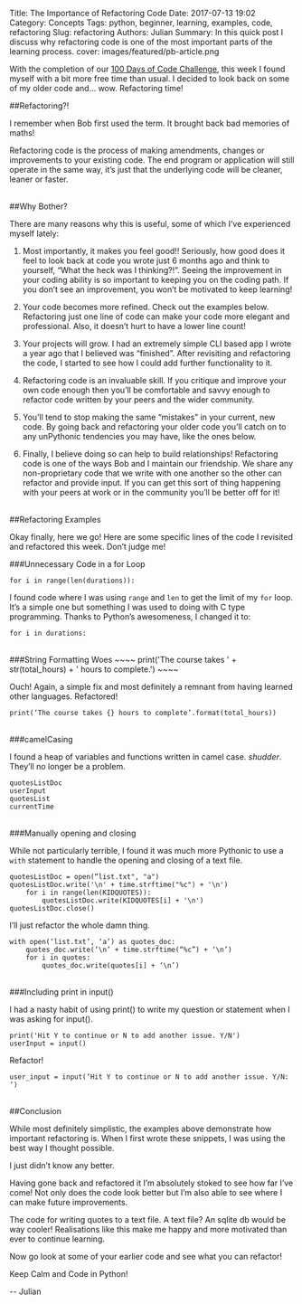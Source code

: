 Title: The Importance of Refactoring Code
Date: 2017-07-13 19:02
Category: Concepts
Tags: python, beginner, learning, examples, code, refactoring
Slug: refactoring
Authors: Julian
Summary: In this quick post I discuss why refactoring code is one of the most important parts of the learning process.
cover: images/featured/pb-article.png

With the completion of our [100 Days of Code Challenge](https://pybit.es/special-100days-of-code.html), this week I found myself with a bit more free time than usual. I decided to look back on some of my older code and… wow. Refactoring time!

##Refactoring?!

I remember when Bob first used the term. It brought back bad memories of maths!

Refactoring code is the process of making amendments, changes or improvements to your existing code. The end program or application will still operate in the same way, it’s just that the underlying code will be cleaner, leaner or faster.


<br>
##Why Bother?

There are many reasons why this is useful, some of which I’ve experienced myself lately:

1. Most importantly, it makes you feel good!! Seriously, how good does it feel to look back at code you wrote just 6 months ago and think to yourself, “What the heck was I thinking?!”. Seeing the improvement in your coding ability is so important to keeping you on the coding path. If you don’t see an improvement, you won’t be motivated to keep learning!

2. Your code becomes more refined. Check out the examples below. Refactoring just one line of code can make your code more elegant and professional. Also, it doesn’t hurt to have a lower line count!

3. Your projects will grow. I had an extremely simple CLI based app I wrote a year ago that I believed was “finished”. After revisiting and refactoring the code, I started to see how I could add further functionality to it.

4. Refactoring code is an invaluable skill. If you critique and improve your own code enough then you’ll be comfortable and savvy enough to refactor code written by your peers and the wider community.

5. You’ll tend to stop making the same “mistakes” in your current, new code. By going back and refactoring your older code you’ll catch on to any unPythonic tendencies you may have, like the ones below.

6. Finally, I believe doing so can help to build relationships! Refactoring code is one of the ways Bob and I maintain our friendship. We share any non-proprietary code that we write with one another so the other can refactor and provide input. If you can get this sort of thing happening with your peers at work or in the community you’ll be better off for it!


<br>
##Refactoring Examples

Okay finally, here we go! Here are some specific lines of the code I revisited and refactored this week. Don’t judge me!


###Unnecessary Code in a for Loop
~~~~
for i in range(len(durations)):
~~~~

I found code where I was using `range` and `len` to get the limit of my `for` loop. It’s a simple one but something I was used to doing with C type programming. Thanks to Python’s awesomeness, I changed it to:

~~~~
for i in durations:
~~~~

<br>
###String Formatting Woes
~~~~
print('The course takes ' + str(total_hours) + ' hours to complete.')
~~~~

Ouch! Again, a simple fix and most definitely a remnant from having learned other languages. Refactored!

~~~~
print(‘The course takes {} hours to complete’.format(total_hours))
~~~~

<br>
###camelCasing

I found a heap of variables and functions written in camel case. *shudder*. They’ll no longer be a problem.

~~~~
quotesListDoc
userInput
quotesList
currentTime
~~~~

<br>
###Manually opening and closing

While not particularly terrible, I found it was much more Pythonic to use a `with` statement to handle the opening and closing of a text file.

~~~~
quotesListDoc = open(“list.txt", "a")
quotesListDoc.write('\n' + time.strftime("%c") + '\n')
    for i in range(len(KIDQUOTES)):
        quotesListDoc.write(KIDQUOTES[i] + '\n')
quotesListDoc.close()
~~~~

I’ll just refactor the whole damn thing.

~~~~
with open(‘list.txt’, ‘a’) as quotes_doc:
    quotes_doc.write(‘\n’ + time.strftime(“%c”) + ‘\n’)
    for i in quotes:
        quotes_doc.write(quotes[i] + ‘\n’)
~~~~

<br>
###Including print in input()

I had a nasty habit of using print() to write my question or statement when I was asking for input().

~~~~
print('Hit Y to continue or N to add another issue. Y/N')
userInput = input()
~~~~

Refactor!

~~~~
user_input = input(‘Hit Y to continue or N to add another issue. Y/N: ‘)
~~~~


<br>
##Conclusion

While most definitely simplistic, the examples above demonstrate how important refactoring is. When I first wrote these snippets, I was using the best way I thought possible.

I just didn’t know any better.

Having gone back and refactored it I’m absolutely stoked to see how far I’ve come! Not only does the code look better but I’m also able to see where I can make future improvements.

The code for writing quotes to a text file. A text file? An sqlite db would be way cooler! Realisations like this make me happy and more motivated than ever to continue learning.

Now go look at some of your earlier code and see what you can refactor!

Keep Calm and Code in Python!

-- Julian

